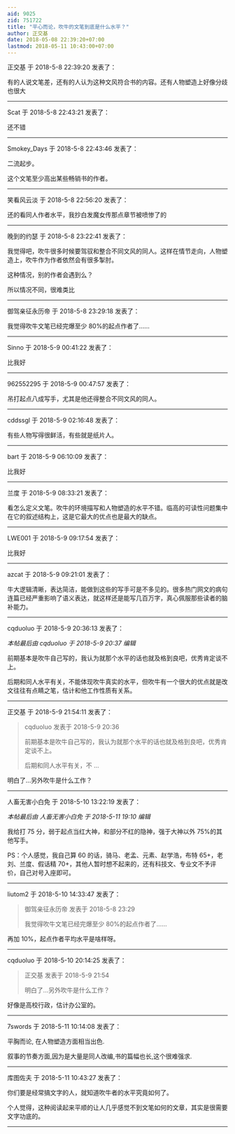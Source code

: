 ```yaml
---
aid: 9025
zid: 751722
title: "平心而论，吹牛的文笔到底是什么水平？"
author: 正交基
date: 2018-05-08 22:39:20+07:00
lastmod: 2018-05-11 10:43:00+07:00
---
```


正交基 于 2018-5-8 22:39:20 发表了：

有的人说文笔差，还有的人认为这种文风符合书的内容。还有人物塑造上好像分歧也很大

---

Scat 于 2018-5-8 22:43:21 发表了：

还不错

---

Smokey_Days 于 2018-5-8 22:43:46 发表了：

二流起步。

这个文笔至少高出某些畅销书的作者。

---

笑看风云淡 于 2018-5-8 22:56:20 发表了：

还的看同人作者水平，我抄白发魔女传那点章节被喷惨了的

---

晚到的约瑟 于 2018-5-8 23:22:41 发表了：

我觉得吧，吹牛很多时候要驾驭和整合不同文风的同人。这样在情节走向，人物塑造上，吹牛作为作者依然会有很多掣肘。

这种情况，别的作者会遇到么？

所以情况不同，很难类比

---

御驾亲征永历帝 于 2018-5-8 23:29:18 发表了：

我觉得吹牛文笔已经完爆至少 80%的起点作者了……

---

Sinno 于 2018-5-9 00:41:22 发表了：

比我好

---

962552295 于 2018-5-9 00:47:57 发表了：

吊打起点八成写手，尤其是他还得整合不同文风的同人。

---

cddssgl 于 2018-5-9 02:16:48 发表了：

有些人物写得很鲜活，有些就是纸片人。

---

bart 于 2018-5-9 06:10:09 发表了：

比我好

---

兰度 于 2018-5-9 08:33:21 发表了：

看怎么定义文笔。吹牛的环境描写和人物塑造的水平不错。临高的可读性问题集中在它的叙述结构上，这是它最大的优点也是最大的缺点。

---

LWE001 于 2018-5-9 09:17:54 发表了：

比我好

---

azcat 于 2018-5-9 09:21:01 发表了：

牛大逻辑清晰，表达简洁，能做到这些的写手可是不多见的。很多热门网文的病句连篇已经严重影响了语义表达，就这样还是能写几百万字，真心佩服那些读者的脑补能力。

---

cqduoluo 于 2018-5-9 20:36:13 发表了：

_本帖最后由 cqduoluo 于 2018-5-9 20:37 编辑_

前期基本是吹牛自己写的，我认为就那个水平的话也就及格到良吧，优秀肯定谈不上。

后期和同人水平有关，不能体现吹牛真实的水平，但吹牛有一个很大的优点就是改文往往有点睛之笔，估计和他工作性质有关系。

---

正交基 于 2018-5-9 21:54:11 发表了：

> cqduoluo 发表于 2018-5-9 20:36
>
> 前期基本是吹牛自己写的，我认为就那个水平的话也就及格到良吧，优秀肯定谈不上。
>
> 后期和同人水平有关，不 ...

明白了…另外吹牛是什么工作？

---

人畜无害小白免 于 2018-5-10 13:22:19 发表了：

_本帖最后由 人畜无害小白免 于 2018-5-11 19:10 编辑_

我给打 75 分，弱于起点当红大神，和部分不红的隐神，强于大神以外 75%的其他写手。

PS：个人感觉，我自己算 60 的话，骑马、老孟、元素、赵学浩，布特 65+，老刘、兰度、假话精 70+，其他人暂时想不起来的，还有科技文、专业文不予评价，自己对号入座即可。

---

liutom2 于 2018-5-10 14:33:47 发表了：

> 御驾亲征永历帝 发表于 2018-5-8 23:29
>
> 我觉得吹牛文笔已经完爆至少 80%的起点作者了……

再加 10%，起点作者平均水平是啥样呀。

---

cqduoluo 于 2018-5-10 20:14:25 发表了：

> 正交基 发表于 2018-5-9 21:54
>
> 明白了…另外吹牛是什么工作？

好像是高校行政，估计办公室的。

---

7swords 于 2018-5-11 10:14:08 发表了：

平胸而论, 在人物塑造方面相当出色.

叙事的节奏方面,因为是大量是同人改编,书的篇幅也长,这个很难强求.

---

库图佐夫 于 2018-5-11 10:43:27 发表了：

你们要是经常搞文字的人，就知道吹牛者的水平究竟如何了。

个人觉得，这种阅读起来平顺的让人几乎感觉不到文笔如何的文章，其实是很需要文字功底的。

---
